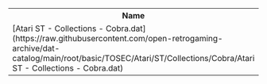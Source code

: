<table>
<tr><th>Name</th><th>Size</th></tr>
<tr><td>[Atari ST - Collections - Cobra.dat](https://raw.githubusercontent.com/open-retrogaming-archive/dat-catalog/main/root/basic/TOSEC/Atari/ST/Collections/Cobra/Atari ST - Collections - Cobra.dat)</td><td>26715</td></tr>
</table>
